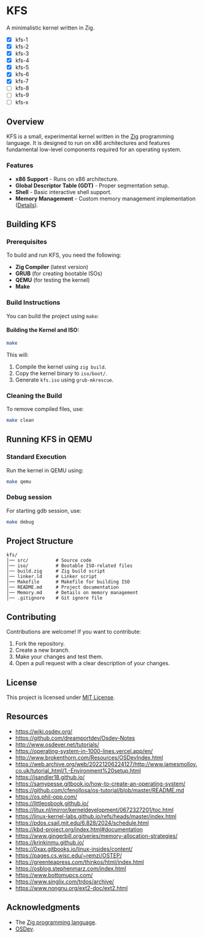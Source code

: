 # KFS

A minimalistic kernel written in Zig.

- [x] kfs-1
- [x] kfs-2
- [x] kfs-3
- [x] kfs-4
- [x] kfs-5
- [x] kfs-6
- [x] kfs-7
- [ ] kfs-8
- [ ] kfs-9
- [ ] kfs-x

## Overview

KFS is a small, experimental kernel written in the [Zig](https://ziglang.org/) programming language. It is designed to run on x86 architectures and features fundamental low-level components required for an operating system.

### Features

- **x86 Support** - Runs on x86 architecture.
- **Global Descriptor Table (GDT)** - Proper segmentation setup.
- **Shell** - Basic interactive shell support.
- **Memory Management** - Custom memory management implementation ([Details](./Memory.md#overview)).

## Building KFS

### Prerequisites

To build and run KFS, you need the following:

- **Zig Compiler** (latest version)
- **GRUB** (for creating bootable ISOs)
- **QEMU** (for testing the kernel)
- **Make**

### Build Instructions

You can build the project using `make`:

#### Building the Kernel and ISO:
```sh
make
```

This will:
1. Compile the kernel using `zig build`.
2. Copy the kernel binary to `iso/boot/`.
3. Generate `kfs.iso` using `grub-mkrescue`.

### Cleaning the Build

To remove compiled files, use:
```sh
make clean
```

## Running KFS in QEMU

### Standard Execution
Run the kernel in QEMU using:
```sh
make qemu
```

### Debug session
For starting gdb session, use:
```sh
make debug
```

## Project Structure

```
kfs/
│── src/          # Source code
│── iso/          # Bootable ISO-related files
│── build.zig     # Zig build script
│── linker.ld     # Linker script
│── Makefile      # Makefile for building ISO
│── README.md     # Project documentation
│── Memory.md     # Details on memory management
│── .gitignore    # Git ignore file
```

## Contributing

Contributions are welcome! If you want to contribute:

1. Fork the repository.
2. Create a new branch.
3. Make your changes and test them.
4. Open a pull request with a clear description of your changes.

## License

This project is licensed under [MIT License](LICENSE).

## Resources

- https://wiki.osdev.org/
- https://github.com/dreamportdev/Osdev-Notes
- http://www.osdever.net/tutorials/
- https://operating-system-in-1000-lines.vercel.app/en/
- http://www.brokenthorn.com/Resources/OSDevIndex.html
- https://web.archive.org/web/20221206224127/http://www.jamesmolloy.co.uk/tutorial_html/1.-Environment%20setup.html
- https://jsandler18.github.io/
- https://samypesse.gitbook.io/how-to-create-an-operating-system/
- https://github.com/cfenollosa/os-tutorial/blob/master/README.md
- https://os.phil-opp.com/
- https://littleosbook.github.io/
- https://litux.nl/mirror/kerneldevelopment/0672327201/toc.html
- https://linux-kernel-labs.github.io/refs/heads/master/index.html
- https://pdos.csail.mit.edu/6.828/2024/schedule.html
- https://kbd-project.org/index.html#documentation
- https://www.gingerbill.org/series/memory-allocation-strategies/
- https://krinkinmu.github.io/
- https://0xax.gitbooks.io/linux-insides/content/
- https://pages.cs.wisc.edu/~remzi/OSTEP/
- https://greenteapress.com/thinkos/html/index.html
- https://osblog.stephenmarz.com/index.html
- https://www.bottomupcs.com/
- https://www.singlix.com/trdos/archive/
- https://www.nongnu.org/ext2-doc/ext2.html

## Acknowledgments

- The [Zig programming language](https://ziglang.org).
- [OSDev](https://wiki.osdev.org).
